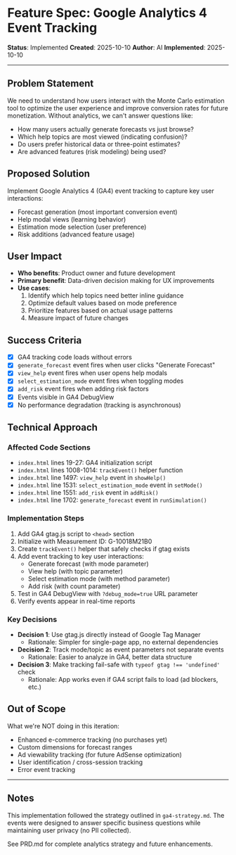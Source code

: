 # Feature Spec: Google Analytics 4 Event Tracking

**Status**: Implemented
**Created**: 2025-10-10
**Author**: AI
**Implemented**: 2025-10-10

---

## Problem Statement

We need to understand how users interact with the Monte Carlo estimation tool to optimize the user experience and improve conversion rates for future monetization. Without analytics, we can't answer questions like:
- How many users actually generate forecasts vs just browse?
- Which help topics are most viewed (indicating confusion)?
- Do users prefer historical data or three-point estimates?
- Are advanced features (risk modeling) being used?

## Proposed Solution

Implement Google Analytics 4 (GA4) event tracking to capture key user interactions:
- Forecast generation (most important conversion event)
- Help modal views (learning behavior)
- Estimation mode selection (user preference)
- Risk additions (advanced feature usage)

## User Impact

- **Who benefits**: Product owner and future development
- **Primary benefit**: Data-driven decision making for UX improvements
- **Use cases**:
  1. Identify which help topics need better inline guidance
  2. Optimize default values based on mode preference
  3. Prioritize features based on actual usage patterns
  4. Measure impact of future changes

## Success Criteria

- [x] GA4 tracking code loads without errors
- [x] `generate_forecast` event fires when user clicks "Generate Forecast"
- [x] `view_help` event fires when user opens help modals
- [x] `select_estimation_mode` event fires when toggling modes
- [x] `add_risk` event fires when adding risk factors
- [x] Events visible in GA4 DebugView
- [x] No performance degradation (tracking is asynchronous)

## Technical Approach

### Affected Code Sections
- `index.html` lines 19-27: GA4 initialization script
- `index.html` lines 1008-1014: `trackEvent()` helper function
- `index.html` line 1497: `view_help` event in `showHelp()`
- `index.html` line 1531: `select_estimation_mode` event in `setMode()`
- `index.html` line 1551: `add_risk` event in `addRisk()`
- `index.html` line 1702: `generate_forecast` event in `runSimulation()`

### Implementation Steps
1. Add GA4 gtag.js script to `<head>` section
2. Initialize with Measurement ID: G-10018M21B0
3. Create `trackEvent()` helper that safely checks if gtag exists
4. Add event tracking to key user interactions:
   - Generate forecast (with mode parameter)
   - View help (with topic parameter)
   - Select estimation mode (with method parameter)
   - Add risk (with count parameter)
5. Test in GA4 DebugView with `?debug_mode=true` URL parameter
6. Verify events appear in real-time reports

### Key Decisions
- **Decision 1**: Use gtag.js directly instead of Google Tag Manager
  - Rationale: Simpler for single-page app, no external dependencies
- **Decision 2**: Track mode/topic as event parameters not separate events
  - Rationale: Easier to analyze in GA4, better data structure
- **Decision 3**: Make tracking fail-safe with `typeof gtag !== 'undefined'` check
  - Rationale: App works even if GA4 script fails to load (ad blockers, etc.)

## Out of Scope

What we're NOT doing in this iteration:
- Enhanced e-commerce tracking (no purchases yet)
- Custom dimensions for forecast ranges
- Ad viewability tracking (for future AdSense optimization)
- User identification / cross-session tracking
- Error event tracking

---

## Notes

This implementation followed the strategy outlined in `ga4-strategy.md`. The events were designed to answer specific business questions while maintaining user privacy (no PII collected).

See PRD.md for complete analytics strategy and future enhancements.
